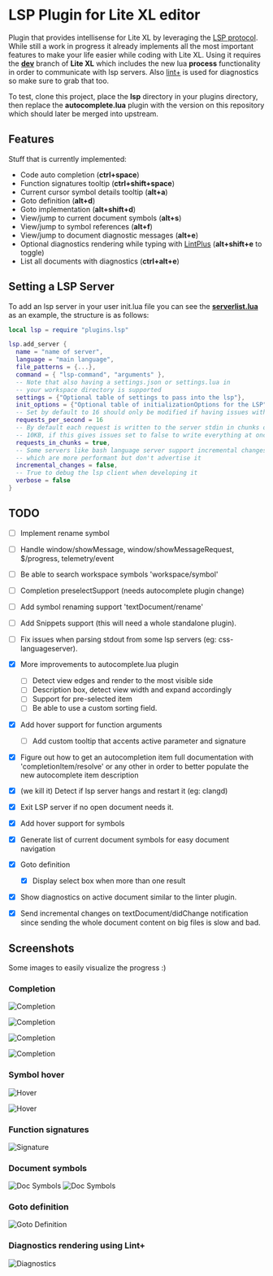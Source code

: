 # LSP Plugin for Lite XL editor

Plugin that provides intellisense for Lite XL by leveraging the
[LSP protocol](https://microsoft.github.io/language-server-protocol/specifications/specification-current/).
While still a work in progress it already implements all the most important
features to make your life easier while coding with Lite XL. Using it
requires the __[dev](https://github.com/franko/lite-xl/tree/dev)__ branch of
__Lite XL__ which includes the new lua __process__ functionality in order to
communicate with lsp servers. Also [lint+](https://github.com/liquidev/lintplus)
is used for diagnostics so make sure to grab that too.

To test, clone this project, place the __lsp__ directory in your plugins
directory, then replace the __autocomplete.lua__ plugin with the version
on this repository which should later be merged into upstream.

## Features

Stuff that is currently implemented:

* Code auto completion (__ctrl+space__)
* Function signatures tooltip (__ctrl+shift+space__)
* Current cursor symbol details tooltip (__alt+a__)
* Goto definition (__alt+d__)
* Goto implementation (__alt+shift+d__)
* View/jump to current document symbols (__alt+s__)
* View/jump to symbol references (__alt+f__)
* View/jump to document diagnostic messages (__alt+e__)
* Optional diagnostics rendering while typing with
  [LintPlus](https://github.com/liquidev/lintplus) (__alt+shift+e__ to toggle)
* List all documents with diagnostics (__ctrl+alt+e__)

## Setting a LSP Server

To add an lsp server in your user init.lua file you can see the
__[serverlist.lua](https://github.com/jgmdev/lite-xl-lsp/blob/master/lsp/serverlist.lua)__
as an example, the structure is as follows:

```lua
local lsp = require "plugins.lsp"

lsp.add_server {
  name = "name of server",
  language = "main language",
  file_patterns = {...},
  command = { "lsp-command", "arguments" },
  -- Note that also having a settings.json or settings.lua in
  -- your workspace directory is supported
  settings = {"Optional table of settings to pass into the lsp"},
  init_options = {"Optional table of initializationOptions for the LSP"},
  -- Set by default to 16 should only be modified if having issues with a server
  requests_per_second = 16
  -- By default each request is written to the server stdin in chunks of
  -- 10KB, if this gives issues set to false to write everything at once.
  requests_in_chunks = true,
  -- Some servers like bash language server support incremental changes
  -- which are more performant but don't advertise it
  incremental_changes = false,
  -- True to debug the lsp client when developing it
  verbose = false
}
```

## TODO

- [ ] Implement rename symbol
- [ ] Handle window/showMessage, window/showMessageRequest,
  $/progress, telemetry/event
- [ ] Be able to search workspace symbols 'workspace/symbol'
- [ ] Completion preselectSupport (needs autocomplete plugin change)
- [ ] Add symbol renaming support 'textDocument/rename'
- [ ] Add Snippets support (this will need a whole standalone plugin).
- [ ] Fix issues when parsing stdout from some lsp servers (eg: css-languageserver).
- [x] More improvements to autocomplete.lua plugin
  - [ ] Detect view edges and render to the most visible side
  - [ ] Description box, detect view width and expand accordingly
  - [ ] Support for pre-selected item
  - [ ] Be able to use a custom sorting field.
- [x] Add hover support for function arguments
  - [ ] Add custom tooltip that accents active parameter and signature
- [x] Figure out how to get an autocompletion item full documentation with
'completionItem/resolve' or any other in order to better populate
the new autocomplete item description
- [x] (we kill it) Detect if lsp server hangs and restart it (eg: clangd)
- [x] Exit LSP server if no open document needs it.
- [x] Add hover support for symbols
- [x] Generate list of current document symbols for easy document navigation
- [x] Goto definition
  - [x] Display select box when more than one result
- [x] Show diagnostics on active document similar to the linter plugin.
- [x] Send incremental changes on textDocument/didChange notification
  since sending the whole document content on big files is slow and bad.


## Screenshots

Some images to easily visualize the progress :)

### Completion
![Completion](https://raw.githubusercontent.com/jgmdev/lite-xl-lsp/master/screenshots/completion01.png)

![Completion](https://raw.githubusercontent.com/jgmdev/lite-xl-lsp/master/screenshots/completion02.png)

![Completion](https://raw.githubusercontent.com/jgmdev/lite-xl-lsp/master/screenshots/completion03.png)

![Completion](https://raw.githubusercontent.com/jgmdev/lite-xl-lsp/master/screenshots/completion04.png)

### Symbol hover
![Hover](https://raw.githubusercontent.com/jgmdev/lite-xl-lsp/master/screenshots/hover01.png)

![Hover](https://raw.githubusercontent.com/jgmdev/lite-xl-lsp/master/screenshots/hover02.png)

### Function signatures
![Signature](https://raw.githubusercontent.com/jgmdev/lite-xl-lsp/master/screenshots/signatures01.png)

### Document symbols
![Doc Symbols](https://raw.githubusercontent.com/jgmdev/lite-xl-lsp/master/screenshots/docsym01.png)
![Doc Symbols](https://raw.githubusercontent.com/jgmdev/lite-xl-lsp/master/screenshots/docsym02.png)

### Goto definition
![Goto Definition](https://raw.githubusercontent.com/jgmdev/lite-xl-lsp/master/screenshots/gotodef01.png)

### Diagnostics rendering using Lint+
![Diagnostics](https://raw.githubusercontent.com/jgmdev/lite-xl-lsp/master/screenshots/diagnostics01.png)

